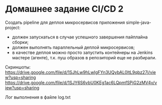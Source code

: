 # Домашнее задание CI/CD 2

Создать pipeline для деплоя микросервисов приложения simple-java-project:
- должен запускаться в случае успешного завершения пайплайна сборки;
- должен выполнять параллельный деплой микросервисов;
- в качестве деплоя можно просто запустить контейнеры на Jenkins мастере (агенте), т.к. пуш образов в репозиторий еще не разбирали.

Скриншоты:
https://drive.google.com/file/d/1SJhLw9hLwIgFYn3UQybAL0ltL9qbz27j/view?usp=sharing
https://drive.google.com/file/d/1SJY6S6vbU0KEg1ac6LQpmfSPjG2zMV4v/view?usp=sharing

Лог выполнения в файле log.txt